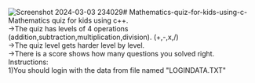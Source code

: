 ![Screenshot 2024-03-03 234029](https://github.com/AbdelrahmanElsuezy/Mathematics-quiz-for-kids-using-c-/assets/125666795/535ca265-eb60-48b9-a367-1f264b66a0a9)# Mathematics-quiz-for-kids-using-c-
Mathematics quiz for kids using c++.<br>
->The quiz has levels of 4 operations (addition,subtraction,multiplication,division). (+,-,x,/)<br>
->The quiz level gets harder level by level.<br>
->There is a score shows how many questions you solved right.<br>
Instructions:<br>
1)You should login with the data from file named "LOGINDATA.TXT"<br>
 <hr style="visibility: hidden;"[Screenshot 2024-03-03 233920](https://github.com/AbdelrahmanElsuezy/Mathematics-quiz-for-kids-using-c-/assets/125666795/c50117fc-8ff6-49bd-a420-0f43dc9c4472)>
<br>
<hr style="visibility: hidden;"![Screenshot 2024-03-03 233920](https://github.com/AbdelrahmanElsuezy/Mathematics-quiz-for-kids-using-c-/assets/125666795/f19dbbbc-1319-47fb-8217-f14a3965a31a)>
